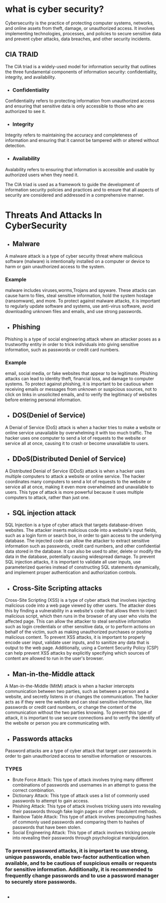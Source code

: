 # what is cyber security?
Cybersecurity is the practice of protecting computer systems, networks, and online assets from theft, damage, or unauthorized access. It involves implementing technologies, processes, and policies to secure sensitive data and prevent cyber attacks, data breaches, and other security incidents.
## CIA TRAID
The CIA triad is a widely-used model for information security that outlines the three fundamental components of information security: confidentiality, integrity, and availability.

* ### Confidentiality
Confidentiality refers to protecting information from unauthorized access and ensuring that sensitive data is only accessible to those who are authorized to see it.

* ### Integrity 
Integrity refers to maintaining the accuracy and completeness of information and ensuring that it cannot be tampered with or altered without detection.

* ### Availability
Avalability refers to ensuring that information is accessible and usable by authorized users when they need it.

The CIA triad is used as a framework to guide the development of information security policies and practices and to ensure that all aspects of security are considered and addressed in a comprehensive manner. 
# Threats And Attacks In CyberSecurity
* ## Malware
A malware attack is a type of cyber security threat where malicious software (malware) is intentionally installed on a computer or device to harm or gain unauthorized access to the system.
### Example 
malware includes viruses,worms,Trojans and spyware.
These attacks can cause harm to files, steal sensitive information, hold the system hostage (ransomware), and more. To protect against malware attacks, it is important to regularly update software and systems, use anti-virus software, avoid downloading unknown files and emails, and use strong passwords.
* ## Phishing
Phishing is a type of social engineering attack where an attacker poses as a trustworthy entity in order to trick individuals into giving sensitive information, such as passwords or credit card numbers. 
### Example
email, social media, or fake websites that appear to be legitimate. 
Phishing attacks can lead to identity theft, financial loss, and damage to computer systems. To protect against phishing, it is important to be cautious when receiving emails or messages from unknown or suspicious sources, not to click on links in unsolicited emails, and to verify the legitimacy of websites before entering personal information.
* ## DOS(Deniel of Service)
A Denial of Service (DoS) attack is when a hacker tries to make a website or online service unavailable by overwhelming it with too much traffic. The hacker uses one computer to send a lot of requests to the website or service all at once, causing it to crash or become unavailable to users.
* ## DDoS(Distributed Deniel of Service)
A Distributed Denial of Service (DDoS) attack is when a hacker uses multiple computers to attack a website or online service. The hacker coordinates many computers to send a lot of requests to the website or service all at once, making it even more overwhelmed and unavailable to users. This type of attack is more powerful because it uses multiple computers to attack, rather than just one. 
* ## SQL injection attack
SQL Injection is a type of cyber attack that targets database-driven websites. The attacker inserts malicious code into a website's input fields, such as a login form or search box, in order to gain access to the underlying database. The injected code can allow the attacker to extract sensitive information such as passwords, credit card numbers, and other confidential data stored in the database. It can also be used to alter, delete or modify the data in the database, potentially causing widespread damage. To prevent SQL injection attacks, it is important to validate all user inputs, use parameterized queries instead of constructing SQL statements dynamically, and implement proper authentication and authorization controls.
* ## Cross-Site Scripting attacks
Cross-Site Scripting (XSS) is a type of cyber attack that involves injecting malicious code into a web page viewed by other users. The attacker does this by finding a vulnerability in a website's code that allows them to inject malicious script, which then runs in the browser of any user who visits the affected page. This can allow the attacker to steal sensitive information such as login credentials or other sensitive data, or to perform actions on behalf of the victim, such as making unauthorized purchases or posting malicious content. To prevent XSS attacks, it is important to properly encode user input, validate user inputs, and to sanitize any data that is output to the web page. Additionally, using a Content Security Policy (CSP) can help prevent XSS attacks by explicitly specifying which sources of content are allowed to run in the user's browser.
* ## Man-in-the-Middle attack
A Man-in-the-Middle (MitM) attack is when a hacker intercepts communication between two parties, such as between a person and a website, and secretly listens in or changes the communication. The hacker acts as if they were the website and can steal sensitive information, like passwords or credit card numbers, or change the content of the communication without the two parties knowing. To prevent this type of attack, it is important to use secure connections and to verify the identity of the website or person you are communicating with.
* ## Passwords attacks
Password attacks are a type of cyber attack that target user passwords in order to gain unauthorized access to sensitive information or resources.
### TYPES
* Brute Force Attack: This type of attack involves trying many different combinations of passwords and usernames in an attempt to guess the correct combination. 
* Dictionary Attack: This type of attack uses a list of commonly used passwords to attempt to gain access.
* Phishing Attack: This type of attack involves tricking users into revealing their passwords through fake login pages or other fraudulent methods.
* Rainbow Table Attack: This type of attack involves precomputing hashes of commonly used passwords and comparing them to hashes of passwords that have been stolen.
* Social Engineering Attack: This type of attack involves tricking people into revealing their passwords through psychological manipulation.
### To prevent password attacks, it is important to use strong, unique passwords, enable two-factor authentication when available, and to be cautious of suspicious emails or requests for sensitive information. Additionally, it is recommended to frequently change passwords and to use a password manager to securely store passwords.
* ## 
